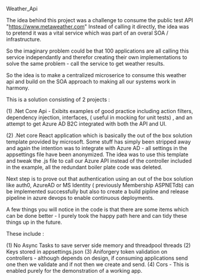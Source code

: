 Weather_Api


The idea behind this project was a challenge to consume the public test API "https://www.metaweather.com" Instead of calling it directly, the idea was to pretend it was a vital service which was part of an overal SOA / infrastructure.

So the imaginary problem could be that 100 applications are all calling this service independantly and therefor creating their own implementations to solve the same problem - call the service to get weather results.

So the idea is to make a centralized microserice to consume this weather api and build on the SOA approach to making all our systems work in harmony.

This is a solution consisting of 2 projects :

(1) .Net Core Api - Exibits examples of good practice including action filters, dependency injection, interfaces, ( useful in mocking for unit tests) , and an attempt to get Azure AD B2C integrated with both the API and UI.

(2) .Net core React application which is basically the out of the box solution template provided by microsoft. Some stuff has simply been stripped away and again the intention was to integrate with Azure AD - all settings in the appsettings file have been anonymized. The idea was to use this template and tweak the .js file to call our Azure API instead of the controller included in the example, all the redundant boiler plate code was deleted.

Next step is to prove out that authentication using an out of the box solution like auth0, AzureAD or MS Identity ( previously Membership ASPNETdb) can be implemented successfully but also to create a build pipline and release pipeline in azure devops to enable continuous deployments.

A few things you will notice in the code is that there are some items which can be done better - I purely took the happy path here and can tidy these things up in the future.

These include :

(1) No Async Tasks to save server side memory and threadpool threads (2) Keys stored in appsettings.json (3) Aniforgery token validation on controllers - although depends on design, if consuming applications send one then we validate and if not then we create and send. (4) Cors - This is enabled purely for the demonstration of a working app.
